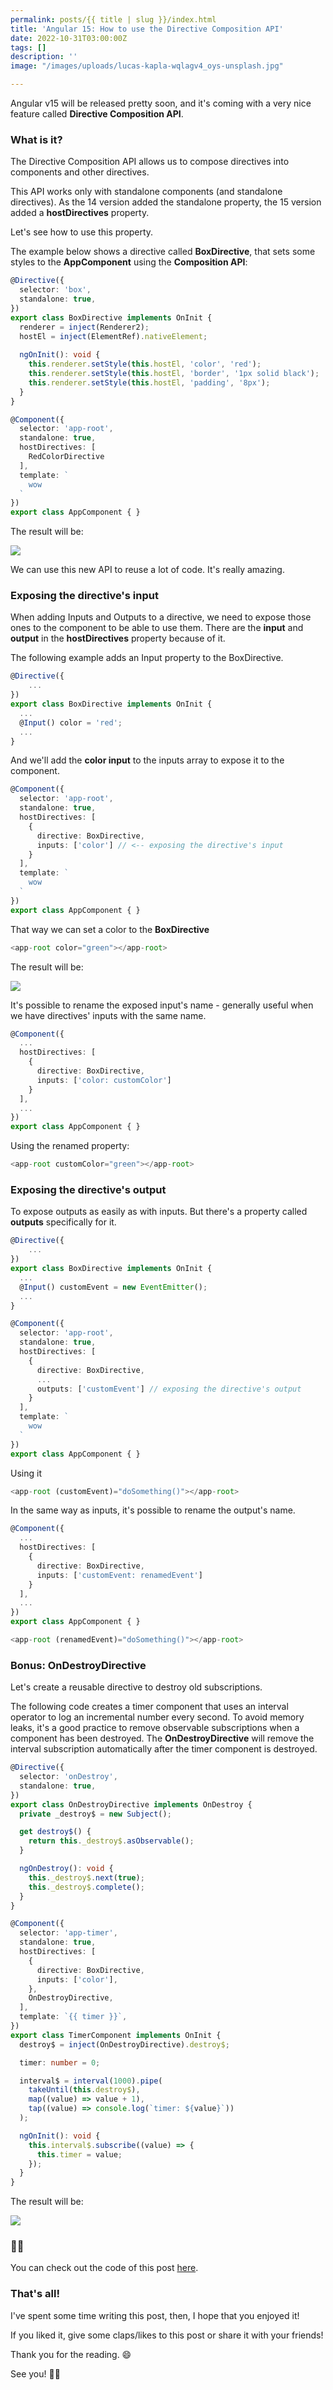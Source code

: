 ```yaml
---
permalink: posts/{{ title | slug }}/index.html
title: 'Angular 15: How to use the Directive Composition API'
date: 2022-10-31T03:00:00Z
tags: []
description: ''
image: "/images/uploads/lucas-kapla-wqlagv4_oys-unsplash.jpg"

---
```

Angular v15 will be released pretty soon, and it's coming with a very nice feature called **Directive Composition API**.

### What is it?

The Directive Composition API allows us to compose directives into components and other directives.

This API works only with standalone components (and standalone directives). As the 14 version added the standalone property, the 15 version added a **hostDirectives** property.

Let's see how to use this property.

The example below shows a directive called **BoxDirective**, that sets some styles to the **AppComponent** using the **Composition API**:

```ts
@Directive({
  selector: 'box',
  standalone: true,
})
export class BoxDirective implements OnInit {
  renderer = inject(Renderer2);
  hostEl = inject(ElementRef).nativeElement;
  
  ngOnInit(): void {
    this.renderer.setStyle(this.hostEl, 'color', 'red');
    this.renderer.setStyle(this.hostEl, 'border', '1px solid black');
    this.renderer.setStyle(this.hostEl, 'padding', '8px');
  }
}
```

```ts
@Component({
  selector: 'app-root',
  standalone: true,
  hostDirectives: [
    RedColorDirective
  ],
  template: `
    wow
  `
})
export class AppComponent { }
```

The result will be:

![](/images/uploads/result1.PNG)

We can use this new API to reuse a lot of code. It's really amazing.

### Exposing the directive's input

When adding Inputs and Outputs to a directive, we need to expose those ones to the component to be able to use them. There are the **input** and **output** in the **hostDirectives** property because of it.

The following example adds an Input property to the BoxDirective.

```ts
@Directive({
	...
})
export class BoxDirective implements OnInit {
  ...
  @Input() color = 'red';
  ...
}
```

And we'll add the **color input** to the inputs array to expose it to the component.

```ts
@Component({
  selector: 'app-root',
  standalone: true,
  hostDirectives: [
    { 
      directive: BoxDirective,
      inputs: ['color'] // <-- exposing the directive's input
    }
  ],
  template: `
    wow
  `
})
export class AppComponent { }
```

That way we can set a color to the **BoxDirective**

```ts
<app-root color="green"></app-root>
```

The result will be:

![](/images/uploads/result2.PNG)

It's possible to rename the exposed input's name - generally useful when we have directives' inputs with the same name.

```ts
@Component({
  ...
  hostDirectives: [
    { 
      directive: BoxDirective,
      inputs: ['color: customColor']
    }
  ],
  ...
})
export class AppComponent { }
```

Using the renamed property:

```ts
<app-root customColor="green"></app-root>
```

### Exposing the directive's output

To expose outputs as easily as with inputs. But there's a property called **outputs** specifically for it.

```ts
@Directive({
	...
})
export class BoxDirective implements OnInit {
  ...
  @Input() customEvent = new EventEmitter();
  ...
}
```

```ts
@Component({
  selector: 'app-root',
  standalone: true,
  hostDirectives: [
    { 
      directive: BoxDirective,
      ...
      outputs: ['customEvent'] // exposing the directive's output
    }
  ],
  template: `
    wow
  `
})
export class AppComponent { }
```

Using it 

```ts
<app-root (customEvent)="doSomething()"></app-root>
```

In the same way as inputs, it's possible to rename the output's name.

```ts
@Component({
  ...
  hostDirectives: [
    { 
      directive: BoxDirective,
      inputs: ['customEvent: renamedEvent']
    }
  ],
  ...
})
export class AppComponent { }
```

```ts
<app-root (renamedEvent)="doSomething()"></app-root>
```

### Bonus: OnDestroyDirective

Let's create a reusable directive to destroy old subscriptions. 

The following code creates a timer component that uses an interval operator to log an incremental number every second. To avoid memory leaks, it's a good practice to remove observable subscriptions when a component has been destroyed. The **OnDestroyDirective** will remove the interval subscription automatically after the timer component is destroyed.

```ts
@Directive({
  selector: 'onDestroy',
  standalone: true,
})
export class OnDestroyDirective implements OnDestroy {
  private _destroy$ = new Subject();

  get destroy$() {
    return this._destroy$.asObservable();
  }

  ngOnDestroy(): void {
    this._destroy$.next(true);
    this._destroy$.complete();
  }
}
```

```ts
@Component({
  selector: 'app-timer',
  standalone: true,
  hostDirectives: [
    {
      directive: BoxDirective,
      inputs: ['color'],
    },
    OnDestroyDirective, 
  ],
  template: `{{ timer }}`,
})
export class TimerComponent implements OnInit {
  destroy$ = inject(OnDestroyDirective).destroy$;

  timer: number = 0;

  interval$ = interval(1000).pipe(
    takeUntil(this.destroy$),
    map((value) => value + 1),
    tap((value) => console.log(`timer: ${value}`))
  );

  ngOnInit(): void {
    this.interval$.subscribe((value) => {
      this.timer = value;
    });
  }
}
```

The result will be: 

![](/images/uploads/2022-11-01-23-32-47.gif)

### 👨‍💻

You can check out the code of this post [here](https://stackblitz.com/edit/ng-15-directive-composition-api?file=README.md).

### That's all!

I've spent some time writing this post, then, I hope that you enjoyed it!

If you liked it, give some claps/likes to this post or share it with your friends! 

Thank you for the reading. 😄

See you! 👋🏼